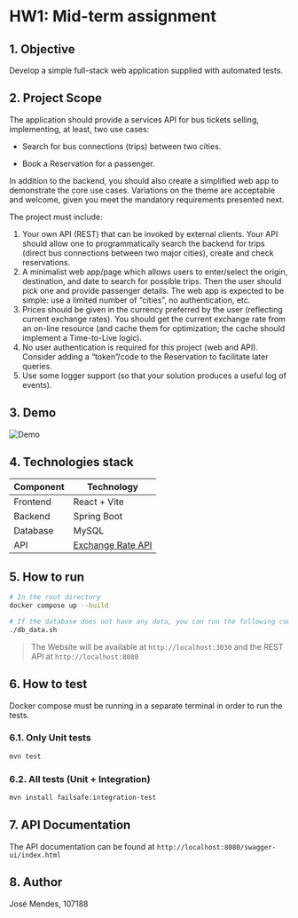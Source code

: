 # HW1: Mid-term assignment

## 1. Objective

Develop a simple full-stack web application supplied with automated tests.

## 2. Project Scope

The application should provide a services API for bus tickets selling, implementing, at least, two use cases:

- Search for bus connections (trips) between two cities.

- Book a Reservation for a passenger.

In addition to the backend, you should also create a simplified web app to demonstrate the core use cases.
Variations on the theme are acceptable and welcome, given you meet the mandatory requirements presented next.

The project must include:
 1. Your own API (REST) that can be invoked by external clients. Your API should allow one to programmatically search the backend for trips (direct bus connections between two major cities), create and check reservations.
 2. A minimalist web app/page which allows users to enter/select the origin, destination, and date to search for possible trips. Then the user should pick one and provide passenger details. The web app is expected to be simple: use a limited number of “cities”, no authentication, etc.
 3. Prices should be given in the currency preferred by the user (reflecting current exchange rates). You should get the current exchange rate from an on-line resource (and cache them for optimization; the cache should implement a Time-to-Live logic).
 4. No user authentication is required for this project (web and API). Consider adding a “token”/code to the Reservation to facilitate later queries.
 5. Use some logger support (so that your solution produces a useful log of events).

 ## 3. Demo

![Demo](./media/demo.gif)

 ## 4. Technologies stack

| Component | Technology |
| --------- | ---------- |
| Frontend | React + Vite|
| Backend | Spring Boot |
| Database | MySQL |
| API | [Exchange Rate API](https://app.exchangerate-api.com/) |

## 5. How to run

```bash
# In the root directory
docker compose up --build

# If the database does not have any data, you can run the following command to insert some data
./db_data.sh
```

> The Website will be available at `http://localhost:3030` and the REST API at `http://localhost:8080`

## 6. How to test

Docker compose must be running in a separate terminal in order to run the tests.

### 6.1. Only Unit tests

```bash
mvn test
```

### 6.2. All tests (Unit + Integration)

```bash
mvn install failsafe:integration-test
```

## 7. API Documentation

The API documentation can be found at `http://localhost:8080/swagger-ui/index.html`



## 8. Author

José Mendes, 107188
